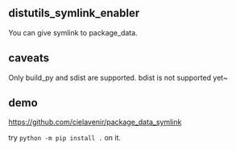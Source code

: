 ## distutils_symlink_enabler

You can give symlink to package_data.

## caveats

Only build_py and sdist are supported. bdist is not supported yet~

## demo

https://github.com/cielavenir/package_data_symlink

try `python -m pip install .` on it.
